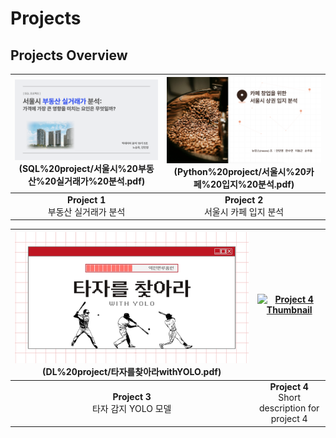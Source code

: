 # Projects

## Projects Overview

| ![SQL 데이터 분석](SQL%20project/realestate1.png)(SQL%20project/서울시%20부동산%20실거래가%20분석.pdf) | ![파이썬 데이터 분석](Python%20project/cafe1.png)(Python%20project/서울시%20카페%20입지%20분석.pdf) |
|:-----------------------------------------------------------------:|:-----------------------------------------------------------------:|
| **Project 1**<br> 부동산 실거래가 분석                       | **Project 2**<br> 서울시 카페 입지 분석                         |

| ![딥러닝](DL%20project/hitterdetector1.png)(DL%20project/타자를찾아라withYOLO.pdf)  | [![Project 4 Thumbnail](link_to_image_4)](link_to_project4.pdf) |
|:----------------------------------------------------------------:|:----------------------------------------------------------------:|
| **Project 3**<br> 타자 감지 YOLO 모델                | **Project 4**<br>Short description for project 4                |


